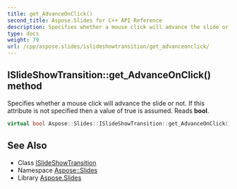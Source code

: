 ```yaml
---
title: get_AdvanceOnClick()
second_title: Aspose.Slides for C++ API Reference
description: Specifies whether a mouse click will advance the slide or not. If this attribute is not specified then a value of true is assumed. Reads bool.
type: docs
weight: 79
url: /cpp/aspose.slides/islideshowtransition/get_advanceonclick/
---
```

## ISlideShowTransition::get_AdvanceOnClick() method


Specifies whether a mouse click will advance the slide or not. If this attribute is not specified then a value of true is assumed. Reads **bool**.

```cpp
virtual bool Aspose::Slides::ISlideShowTransition::get_AdvanceOnClick()=0
```

## See Also

* Class [ISlideShowTransition](./)
* Namespace [Aspose::Slides](../)
* Library [Aspose.Slides](../../)